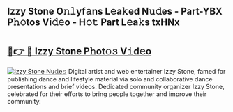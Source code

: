 ## Izzy Stone O𝚗𝚕yf𝚊ns L𝚎a𝚔ed N𝚞𝚍es - Part-YBX P𝚑𝚘tos Vi𝚍𝚎o - H𝚘𝚝 Part L𝚎a𝚔s txHNx

# <h2><a href="http://kfboaqe.oniu.top/?m=Izzy+Stone">🔗👉 🔴 Izzy Stone P𝚑ot𝚘𝚜 V𝚒d𝚎o</a></h2>

[![Izzy Stone Nu𝚍e𝚜](https://i.imgur.com/0qMVB7G.gif)](http://kfboaqe.oniu.top/?m=Izzy+Stone)
Digital artist and web entertainer Izzy Stone, famed for publishing dance and lifestyle material via solo and collaborative dance presentations and brief videos. Dedicated community organizer Izzy Stone, celebrated for their efforts to bring people together and improve their community.  
